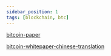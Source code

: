 ```yaml
---
sidebar_position: 1
tags: [blockchain, btc]
---
```


[bitcoin-paper](https://bitcoin.org/files/bitcoin-paper/bitcoin_zh_cn.pdf)

[bitcoin-whitepaper-chinese-translation](https://github.com/xiaolai/bitcoin-whitepaper-chinese-translation)
